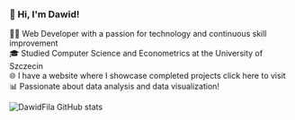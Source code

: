 ### 👋 Hi, I'm Dawid!

👩‍💻 Web Developer with a passion for technology and continuous skill improvement  
🎓 Studied Computer Science and Econometrics at the University of Szczecin  
🌐 I have a website where I showcase completed projects <a href="https://dawidfila.com/" style="text-decoration: none;" target="_blank">click here to visit</a> </br>
📊 Passionate about data analysis and data visualization!

![DawidFila GitHub stats](https://github-readme-stats.vercel.app/api?username=DawidFila&show_icons=true&theme=radical)

<!--- ![DawidFila GitHub stats](https://github-readme-stats.vercel.app/api?username=dawidfila&show_icons=true) -->
